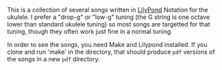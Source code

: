 This is a collection of several songs written in [LilyPond](http://lilypond.org/) Notation for the ukulele. I prefer a "drop-g" or "low-g" tuning (the G string is one octave lower than standard ukulele tuning) so most songs are targetted for that tuning, though they often work just fine in a normal tuning.

In order to see the songs, you need Make and Lilypond installed. If you clone and run 'make' in the directory, that should produce `pdf` versions of the songs in a new `pdf` directory.
